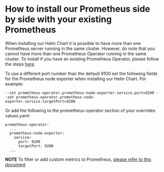 # How to install our Prometheus side by side with your existing Prometheus

When installing our Helm Chart it is possible to have more than one Prometheus server running in the same cluster. However, do note that you cannot have more than one Prometheus Operator running in the same cluster. To install if you have an existing Prometheus Operator, please follow the steps [here](./existingPrometheusDoc.md).

To use a different port number than the default 9100 set the following fields for the Prometheus node exporter when installing our Helm Chart. For example:

```
--set prometheus-operator.prometheus-node-exporter.service.port=9200 --set prometheus-operator.prometheus-node-exporter.service.targetPort=9200
```

Or add the following to the prometheus-operator section of your overrides values.yaml:

```
prometheus-operator:
  ...
  prometheus-node-exporter:
    service:
      port: 9200
      targetPort: 9200
  ...
```

__NOTE__ To filter or add custom metrics to Prometheus, [please refer to this document](additional_prometheus_configuration.md)
